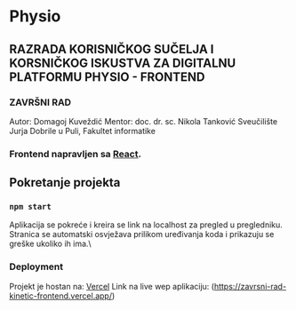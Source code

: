 # Physio
## RAZRADA KORISNIČKOG SUČELJA I KORSNIČKOG ISKUSTVA ZA DIGITALNU PLATFORMU PHYSIO - FRONTEND
### ZAVRŠNI RAD
Autor: Domagoj Kuveždić
Mentor: doc. dr. sc. Nikola Tanković
Sveučilište Jurja Dobrile u Puli, Fakultet informatike



### Frontend napravljen sa [React](https://reactjs.org/).

## Pokretanje projekta

### `npm start`
Aplikacija se pokreće i kreira se link na localhost za pregled u pregledniku.\
Stranica se automatski osvježava prilikom uređivanja koda i prikazuju se greške ukoliko ih ima.\

### Deployment

Projekt je hostan na: [Vercel](https://vercel.com/)
Link na live wep aplikaciju: (https://zavrsni-rad-kinetic-frontend.vercel.app/)